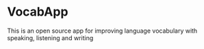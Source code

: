 # VocabApp
This is an open source app for improving language vocabulary with speaking, listening and writing
